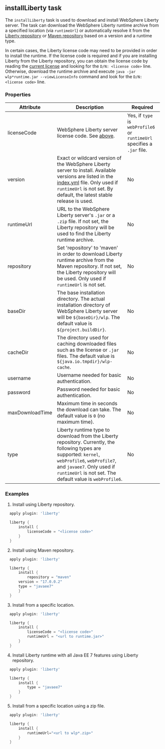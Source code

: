 ## installLiberty task

The `installLiberty` task is used to download and install WebSphere Liberty server. The task can download the WebSphere Liberty runtime archive from a specified location (via `runtimeUrl`) or automatically resolve it from the [Liberty repository](https://developer.ibm.com/wasdev/downloads/) or [Maven repository](http://repo1.maven.org/maven2/com/ibm/websphere/appserver/runtime/) based on a version and a runtime type. 

In certain cases, the Liberty license code may need to be provided in order to install the runtime. If the license code is required and if you are installing Liberty from the Liberty repository, you can obtain the license code by reading the [current license](https://public.dhe.ibm.com/ibmdl/export/pub/software/websphere/wasdev/downloads/wlp/17.0.0.2/lafiles/runtime/en.html) and looking for the `D/N: <license code>` line. Otherwise, download the runtime archive and execute `java -jar wlp*runtime.jar --viewLicenseInfo` command and look for the `D/N: <license code>` line.

### Properties

| Attribute | Description | Required |
| --------- | ------------ | ----------|
| licenseCode | WebSphere Liberty server license code. See [above](#installliberty-task). | Yes, if `type` is `webProfile6` or `runtimeUrl` specifies a `.jar` file. |
| version | Exact or wildcard version of the WebSphere Liberty server to install. Available versions are listed in the [index.yml](http://public.dhe.ibm.com/ibmdl/export/pub/software/websphere/wasdev/downloads/wlp/index.yml) file. Only used if `runtimeUrl` is not set. By default, the latest stable release is used. | No |
| runtimeUrl | URL to the WebSphere Liberty server's `.jar` or a `.zip` file. If not set, the Liberty repository will be used to find the Liberty runtime archive. | No |
| repository | Set 'repository' to 'maven' in order to download Liberty runtime archive from the Maven repository. If not set, the Liberty repository will be used. Only used if `runtimeUrl` is not set. | No |
| baseDir | The base installation directory. The actual installation directory of WebSphere Liberty server will be `${baseDir}/wlp`. The default value is `${project.buildDir}`. | No | 
| cacheDir | The directory used for caching downloaded files such as the license or `.jar` files. The default value is `${java.io.tmpdir}/wlp-cache`. | No | 
| username | Username needed for basic authentication. | No | 
| password | Password needed for basic authentication. | No | 
| maxDownloadTime | Maximum time in seconds the download can take. The default value is `0` (no maximum time). | No | 
| type | Liberty runtime type to download from the Liberty repository. Currently, the following types are supported: `kernel`, `webProfile6`, `webProfile7`, and `javaee7`. Only used if `runtimeUrl` is not set. The default value is `webProfile6`. | No |

### Examples

1. Install using Liberty repository.
  ```groovy
    apply plugin: 'liberty'

    liberty {
        install {
            licenseCode = "<license code>"
        }
    }
  ```
  
2. Install using Maven repository.
  ```groovy
    apply plugin: 'liberty'

    liberty {
        install {
            repository = "maven"
		version = "17.0.0.2" 
		type = "javaee7"  
        }
    }
  ```  

3. Install from a specific location.
  ```groovy
    apply plugin: 'liberty'

    liberty {
        install {
            licenseCode = "<license code>"
            runtimeUrl = "<url to runtime.jar>"
        }
    }
  ```

4. Install Liberty runtime with all Java EE 7 features using Liberty repository.
  ```groovy
    apply plugin: 'liberty'

    liberty {
        install {
            type = "javaee7"
        }
    }
  ```

5. Install from a specific location using a zip file.
  ```groovy
    apply plugin: 'liberty'

    liberty {
        install {
            runtimeUrl="<url to wlp*.zip>"
        }
    }
  ```
